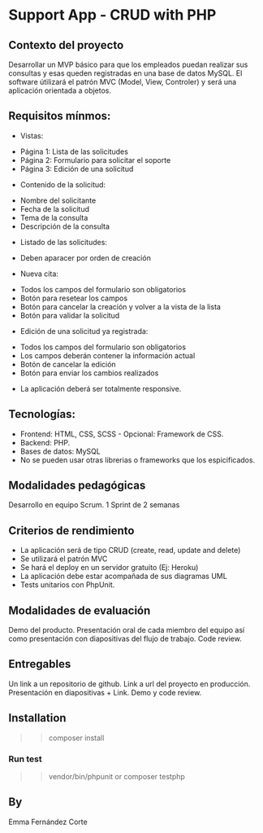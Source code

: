 # Support App - CRUD with PHP


## Contexto del proyecto
Desarrollar un MVP básico para que los empleados puedan realizar sus consultas y esas queden registradas en una base de datos MySQL. El software útilizará el patrón MVC (Model, View, Controler) y será una aplicación orientada a objetos.


## Requisitos mínmos:

* Vistas: 
- Página 1: Lista de las solicitudes
- Página 2: Formulario para solicitar el soporte
- Página 3: Edición de una solicitud​

* Contenido de la solicitud:
- Nombre del solicitante
- Fecha de la solicitud
- Tema de la consulta
- Descripción de la consulta
​
* Listado de las solicitudes:
- Deben aparacer por orden de creación
​
* Nueva cita:
- Todos los campos del formulario son obligatorios
- Botón para resetear los campos
- Botón para cancelar la creación y volver a la vista de la lista
- Botón para validar la solicitud

* Edición de una solicitud ya registrada:
- Todos los campos del formulario son obligatorios
- Los campos deberán contener la información actual
- Botón de cancelar la edición
- Botón para enviar los cambios realizados

* La aplicación deberá ser totalmente responsive.
​

## Tecnologías:

- Frontend: HTML, CSS, SCSS - Opcional: Framework de CSS.
- Backend: PHP.
- Bases de datos: MySQL
- No se pueden usar otras librerias o frameworks que los espicificados.
​

## Modalidades pedagógicas
Desarrollo en equipo Scrum. 1 Sprint de 2 semanas


## Criterios de rendimiento
- La aplicación será de tipo CRUD (create, read, update and delete)
- Se utilizará el patrón MVC
- Se hará el deploy en un servidor gratuito (Ej: Heroku)
- La aplicación debe estar acompañada de sus diagramas UML
- Tests unitarios con PhpUnit.


## Modalidades de evaluación
Demo del producto. Presentación oral de cada miembro del equipo así como presentación con diapositivas del flujo de trabajo. Code review.


## Entregables
Un link a un repositorio de github. Link a url del proyecto en producción. Presentación en diapositivas + Link. Demo y code review.


## Installation

>> composer install

### Run test

>> vendor/bin/phpunit
or
>> composer testphp

## By
Emma Fernández Corte

